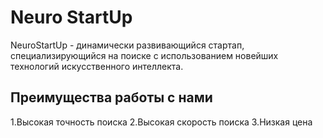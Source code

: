 # Neuro StartUp
NeuroStartUp - динамически развивающийся стартап, специализирующийся на поиске с использованием новейших технологий искусственного интеллекта.
## Преимущества работы с нами
1.Высокая точность поиска
2.Высокая скорость поиска
3.Низкая цена
